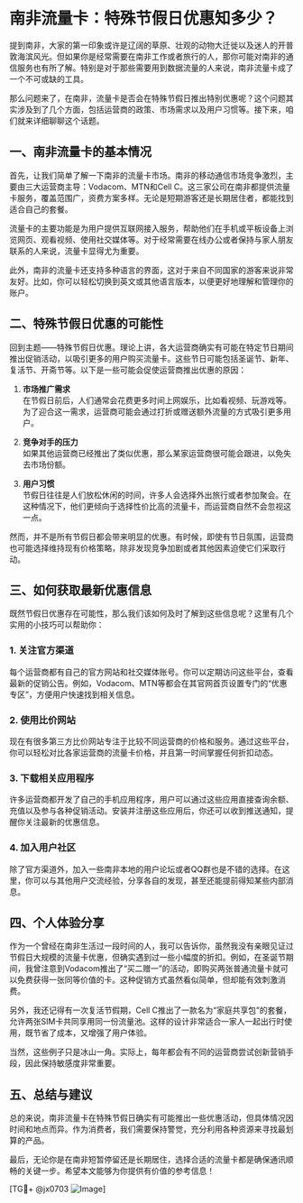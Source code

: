 # 南非流量卡：特殊节假日优惠知多少？

提到南非，大家的第一印象或许是辽阔的草原、壮观的动物大迁徙以及迷人的开普敦海滨风光。但如果你是经常需要在南非工作或者旅行的人，那你可能对南非的通信服务也有所了解。特别是对于那些需要用到数据流量的人来说，南非流量卡成了一个不可或缺的工具。

那么问题来了，在南非，流量卡是否会在特殊节假日推出特别优惠呢？这个问题其实涉及到了几个方面，包括运营商的政策、市场需求以及用户习惯等。接下来，咱们就来详细聊聊这个话题。

## 一、南非流量卡的基本情况

首先，让我们简单了解一下南非的流量卡市场。南非的移动通信市场竞争激烈，主要由三大运营商主导：Vodacom、MTN和Cell C。这三家公司在南非都提供流量卡服务，覆盖范围广，资费方案多样。无论是短期游客还是长期居住者，都能找到适合自己的套餐。

流量卡的主要功能是为用户提供互联网接入服务，帮助他们在手机或平板设备上浏览网页、观看视频、使用社交媒体等。对于经常需要在线办公或者保持与家人朋友联系的人来说，流量卡显得尤为重要。

此外，南非的流量卡还支持多种语言的界面，这对于来自不同国家的游客来说非常友好。比如，你可以轻松切换到英文或其他语言版本，以便更好地理解和管理你的账户。

## 二、特殊节假日优惠的可能性

回到主题——特殊节假日优惠。理论上讲，各大运营商确实有可能在特定节日期间推出促销活动，以吸引更多的用户购买流量卡。这些节日可能包括圣诞节、新年、复活节、开斋节等。以下是一些可能会促使运营商推出优惠的原因：

1. **市场推广需求**  
   在节假日前后，人们通常会花费更多时间上网娱乐，比如看视频、玩游戏等。为了迎合这一需求，运营商可能会通过打折或赠送额外流量的方式吸引更多用户。

2. **竞争对手的压力**  
   如果其他运营商已经推出了类似优惠，那么某家运营商很可能会跟进，以免失去市场份额。

3. **用户习惯**  
   节假日往往是人们放松休闲的时间，许多人会选择外出旅行或者参加聚会。在这种情况下，他们更倾向于选择性价比高的流量卡，而运营商自然不会忽视这一点。

然而，并不是所有节假日都会带来明显的优惠。有时候，即使有节日氛围，运营商也可能选择维持现有价格策略，除非发现竞争加剧或者其他因素迫使它们采取行动。

## 三、如何获取最新优惠信息

既然节假日优惠存在可能性，那么我们该如何及时了解到这些信息呢？这里有几个实用的小技巧可以帮助你：

### 1. 关注官方渠道
每个运营商都有自己的官方网站和社交媒体账号。你可以定期访问这些平台，查看最新的促销公告。例如，Vodacom、MTN等都会在其官网首页设置专门的“优惠专区”，方便用户快速找到相关信息。

### 2. 使用比价网站
现在有很多第三方比价网站专注于比较不同运营商的价格和服务。通过这些平台，你可以轻松对比各家运营商的流量卡价格，并且第一时间掌握任何折扣动态。

### 3. 下载相关应用程序
许多运营商都开发了自己的手机应用程序，用户可以通过这些应用直接查询余额、充值以及参与各种促销活动。安装并注册这些应用后，你还可以收到推送通知，提醒你关注最新的优惠信息。

### 4. 加入用户社区
除了官方渠道外，加入一些南非本地的用户论坛或者QQ群也是不错的选择。在这里，你可以与其他用户交流经验，分享各自的发现，甚至还能提前得知某些内部消息。

## 四、个人体验分享

作为一个曾经在南非生活过一段时间的人，我可以告诉你，虽然我没有亲眼见证过节假日大规模的流量卡优惠，但确实遇到过一些小幅度的折扣。例如，在圣诞节期间，我曾注意到Vodacom推出了“买二赠一”的活动，即购买两张普通流量卡就可以免费获得一张同等价值的卡。这种促销方式虽然看似简单，但却能有效刺激消费。

另外，我还记得有一次复活节假期，Cell C推出了一款名为“家庭共享包”的套餐，允许两张SIM卡共同享用同一份流量池。这样的设计非常适合一家人一起出行时使用，既节省了成本，又增强了用户体验。

当然，这些例子只是冰山一角。实际上，每年都会有不同的运营商尝试创新营销手段，因此保持敏感度非常重要。

## 五、总结与建议

总的来说，南非流量卡在特殊节假日确实有可能推出一些优惠活动，但具体情况因时间和地点而异。作为消费者，我们需要保持警觉，充分利用各种资源来寻找最划算的产品。

最后，无论你是在南非短暂停留还是长期居住，选择合适的流量卡都是确保通讯顺畅的关键一步。希望本文能够为你提供有价值的参考信息！

[TG💪+ @jx0703 ![Image](https://github.com/user-attachments/assets/dbca1d08-cadb-493c-b0ec-ad6f7a83f270)]